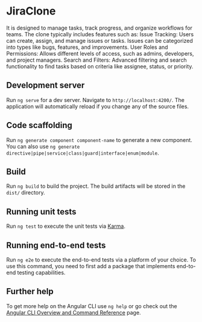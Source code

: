 # JiraClone

It is designed to manage tasks, track progress, and organize workflows for teams. The clone typically includes features such as:
Issue Tracking: Users can create, assign, and manage issues or tasks. Issues can be categorized into types like bugs, features, and improvements.
User Roles and Permissions: Allows different levels of access, such as admins, developers, and project managers.
Search and Filters: Advanced filtering and search functionality to find tasks based on criteria like assignee, status, or priority.


## Development server

Run `ng serve` for a dev server. Navigate to `http://localhost:4200/`. The application will automatically reload if you change any of the source files.

## Code scaffolding

Run `ng generate component component-name` to generate a new component. You can also use `ng generate directive|pipe|service|class|guard|interface|enum|module`.

## Build

Run `ng build` to build the project. The build artifacts will be stored in the `dist/` directory.

## Running unit tests

Run `ng test` to execute the unit tests via [Karma](https://karma-runner.github.io).

## Running end-to-end tests

Run `ng e2e` to execute the end-to-end tests via a platform of your choice. To use this command, you need to first add a package that implements end-to-end testing capabilities.

## Further help

To get more help on the Angular CLI use `ng help` or go check out the [Angular CLI Overview and Command Reference](https://angular.io/cli) page.
